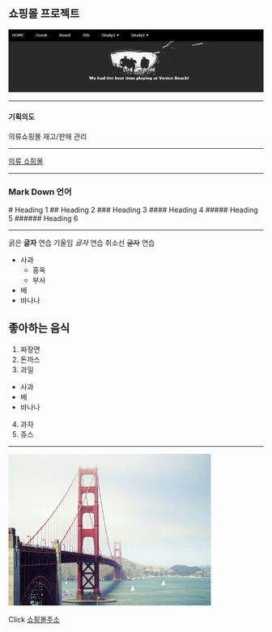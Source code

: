 <h2>쇼핑몰 프로젝트</h2>
<img src="https://github.com/HappyCheon1126/javaProjectS/blob/master/src/main/webapp/resources/images/main.jpg?raw=true">
<hr/>
<h4>기획의도</h4>
의류쇼핑몰 재고/판매 관리

<hr/>
<a href="http://49.142.157.251:9090/javaProjectS/" target="_blank">의류 쇼핑몰</a>
<hr/>
<h3>Mark Down 언어</h3>
<!-- Heading -->
# Heading 1
## Heading 2
### Heading 3
#### Heading 4
##### Heading 5
###### Heading 6

<!-- 선 -->
---

<!-- 글자속성 -->
굵은 **글자** 연습
기울임 *글자* 연습
취소선 ~~글자~~ 연습

<!-- 목록태그 -->
- 사과
  - 홍옥
  - 부사
- 배
- 바나나

## 좋아하는 음식
1. 짜장면
2. 돈까스
3. 과일
  - 사과
  - 배
  - 바나나
4. 과자
5. 쥬스

---

<!-- 그림 삽입 -->
![쇼핑몰 초기화면](https://github.com/HappyCheon1126/javaProjectS/blob/master/src/main/webapp/resources/images/sanfran.jpg?raw=true)


<!-- Link -->
Click [쇼핑몰주소](http://49.142.157.251:9090/javaProjectS/)
